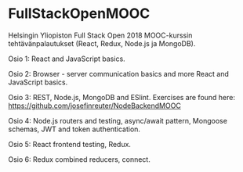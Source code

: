 # FullStackOpenMOOC
Helsingin Yliopiston Full Stack Open 2018 MOOC-kurssin tehtävänpalautukset (React, Redux, Node.js ja MongoDB).

Osio 1: 
React and JavaScript basics.

Osio 2:
Browser - server communication basics and more React and JavaScript basics.

Osio 3: 
REST, Node.js, MongoDB and ESlint. Exercises are found here: https://github.com/josefinreuter/NodeBackendMOOC

Osio 4:
Node.js routers and testing, async/await pattern, Mongoose schemas, JWT and token authentication.

Osio 5:
React frontend testing, Redux.

Osio 6:
Redux combined reducers, connect.
